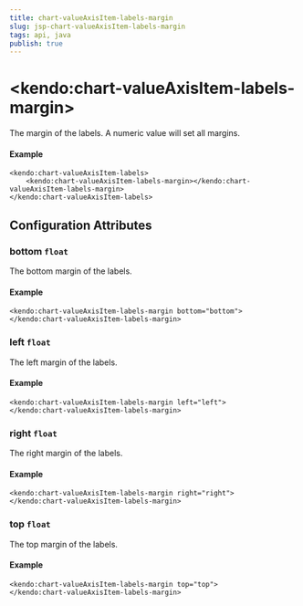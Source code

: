 ```yaml
---
title: chart-valueAxisItem-labels-margin
slug: jsp-chart-valueAxisItem-labels-margin
tags: api, java
publish: true
---
```


# \<kendo:chart-valueAxisItem-labels-margin\>

The margin of the labels. A numeric value will set all margins.

#### Example
    <kendo:chart-valueAxisItem-labels>
        <kendo:chart-valueAxisItem-labels-margin></kendo:chart-valueAxisItem-labels-margin>
    </kendo:chart-valueAxisItem-labels>

## Configuration Attributes

### bottom `float`

The bottom margin of the labels.

#### Example
    <kendo:chart-valueAxisItem-labels-margin bottom="bottom">
    </kendo:chart-valueAxisItem-labels-margin>

### left `float`

The left margin of the labels.

#### Example
    <kendo:chart-valueAxisItem-labels-margin left="left">
    </kendo:chart-valueAxisItem-labels-margin>

### right `float`

The right margin of the labels.

#### Example
    <kendo:chart-valueAxisItem-labels-margin right="right">
    </kendo:chart-valueAxisItem-labels-margin>

### top `float`

The top margin of the labels.

#### Example
    <kendo:chart-valueAxisItem-labels-margin top="top">
    </kendo:chart-valueAxisItem-labels-margin>

 
